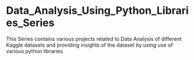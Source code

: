 # Data_Analysis_Using_Python_Libraries_Series
This Series contains various projects related to Data Analysis of different Kaggle datasets and providing insights of the dataset by using use of various python libraries 
